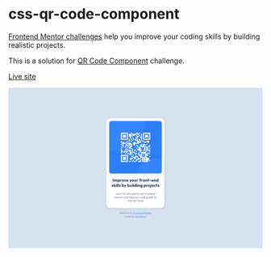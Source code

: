 # css-qr-code-component

[Frontend Mentor challenges](https://www.frontendmentor.io/) help you improve your coding skills by building realistic projects.

This is a solution for [QR Code Component](https://www.frontendmentor.io/challenges/qr-code-component-iux_sIO_H) challenge.

[Live site](https://amansgz.github.io/css-qr-code-component/)

![preview](./styles/images/preview.png)